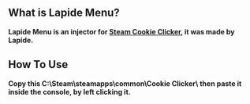 ## What is Lapide Menu?
**Lapide Menu is an injector for [Steam Cookie Clicker](https://store.steampowered.com/app/1454400/Cookie_Clicker/), it was made by Lapide.**
## How To Use
**Copy this C:\Steam\steamapps\common\Cookie Clicker\ then paste it inside the console, by left clicking it.**
